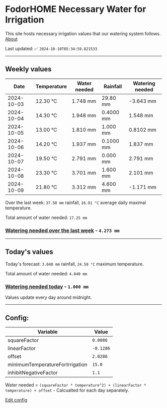 # FodorHOME Necessary Water for Irrigation

This site hosts necessary irrigation values that our watering system follows. [About](https://github.com/redyau/irrigation)

Last updated: ✅ `2024-10-10T05:34:59.821533`

---

## Weekly values

| Date | Temperature | Water needed | Rainfall | Watering needed |
|-----|-----|-----|-----|-----|
| 2024-10-03 | 12.30 °C | 1.748 mm | 29.80 mm | -3.643 mm |
| 2024-10-04 | 14.30 °C | 1.948 mm | 0.4000 mm | 1.548 mm |
| 2024-10-05 | 13.00 °C | 1.810 mm | 1.000 mm | 0.8102 mm |
| 2024-10-06 | 14.20 °C | 1.937 mm | 0.1000 mm | 1.837 mm |
| 2024-10-07 | 19.50 °C | 2.791 mm | 0.000 mm | 2.791 mm |
| 2024-10-08 | 23.30 °C | 3.701 mm | 1.600 mm | 2.101 mm |
| 2024-10-09 | 21.80 °C | 3.312 mm | 4.600 mm | -1.171 mm |


Over the last week: `37.50 mm` rainfall, `16.91 °C` average daily maximal temperature.

Total amount of water needed: `17.25 mm`

### [Watering needed over the last week](lastweek.txt) - `4.273 mm`

---

## Today's values

Today's forecast: `3.040 mm` rainfall, `24.50 °C` maximum temperature.

Total amount of water needed: `4.040 mm`

### [Watering needed today](today.txt) - `1.000 mm`

Values update every day around midnight.

---

## Config:

| Variable | Value |
|-----|-----|
| squareFactor | `0.0086` |
| linearFactor | `-0.1286` |
| offset | `2.0286` |
| minimumTemperatureForIrrigation | `15.0` |
| inhibitNegativeFactor | `1.1` |

Water needed = `(squareFactor * temperature^2) + (linearFactor * temperature) + offset` - Calcualted for each day separately.

[Edit config](https://github.com/RedyAu/irrigation/edit/main/config.json)
